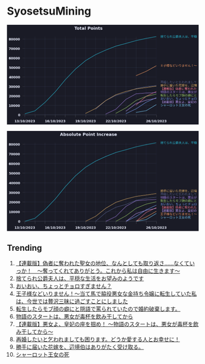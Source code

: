 # SyosetsuMining


![](https://raw.githubusercontent.com/exc4l/SyosetsuMining/main/plots/point_trend.png)

![](https://raw.githubusercontent.com/exc4l/SyosetsuMining/main/plots/point_increase.png)


## Trending

1. [【連載版】偽者に奪われた聖女の地位、なんとしても取り返さ……なくていっか！　～奪ってくれてありがとう。これから私は自由に生きます～](https://ncode.syosetu.com/n9071il/)
2. [捨てられ公爵夫人は、平穏な生活をお望みのようです](https://ncode.syosetu.com/n4395il/)
3. [おいおい、ちょっとチョロすぎません？](https://ncode.syosetu.com/n5516il/)
4. [王子様などいりません！～当て馬で脇役悪女な金持ち令嬢に転生していた私は、今世では贅沢三昧に過ごすことにしました](https://ncode.syosetu.com/n3034ie/)
5. [転生したらモブ顔の癖にと隠語で罵られていたので婚約破棄します。](https://ncode.syosetu.com/n7859il/)
6. [物語のスタートは、悪女が毒杯を飲み干してから](https://ncode.syosetu.com/n8121il/)
7. [【連載版】悪女よ、皇妃の座を掴め！ 〜物語のスタートは、悪女が毒杯を飲み干してから〜](https://ncode.syosetu.com/n8966il/)
8. [再婚したいと乞われましても困ります。どうか愛する人とお幸せに！](https://ncode.syosetu.com/n5114ik/)
9. [勝手に届いた花嫁を、辺境伯はありがたく受け取る。](https://ncode.syosetu.com/n6071il/)
10. [シャーロット王女の死](https://ncode.syosetu.com/n6773ii/)
